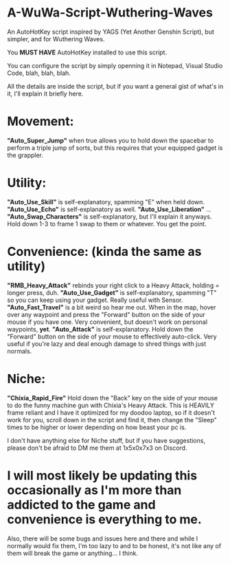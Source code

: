 # A-WuWa-Script-Wuthering-Waves
An AutoHotKey script inspired by YAGS (Yet Another Genshin Script), but simpler, and for Wuthering Waves.

You **MUST HAVE** AutoHotKey installed to use this script.

You can configure the script by simply openning it in Notepad, Visual Studio Code, blah, blah, blah.

All the details are inside the script, but if you want a general gist of what's in it, I'll explain it briefly here.

# Movement: 

**"Auto_Super_Jump"** when true allows you to hold down the spacebar to perform a triple jump of sorts, but this requires that your equipped gadget is the grappler.

# Utility:

**"Auto_Use_Skill"** is self-explanatory, spamming "E" when held down.
**"Auto_Use_Echo"** is self-explanatory as well.
**"Auto_Use_Liberation"** ...
**"Auto_Swap_Characters"** is self-explanatory, but I'll explain it anyways. Hold down 1-3 to frame 1 swap to them or whatever. You get the point.

# Convenience: (kinda the same as utility)

**"RMB_Heavy_Attack"** rebinds your right click to a Heavy Attack, holding = longer press, duh.
**"Auto_Use_Gadget"** is self-explanatory, spamming "T" so you can keep using your gadget. Really useful with Sensor.
**"Auto_Fast_Travel"** is a bit weird so hear me out. When in the map, hover over any waypoint and press the "Forward" button on the side of your mouse if you have one. Very convenient, but doesn't work on personal waypoints, **yet**.
**"Auto_Attack"** is self-explanatory. Hold down the "Forward" button on the side of your mouse to effectively auto-click. Very useful if you're lazy and deal enough damage to shred things with just normals.

# Niche:

**"Chixia_Rapid_Fire"** Hold down the "Back" key on the side of your mouse to do the funny machine gun with Chixia's Heavy Attack. This is HEAVILY frame reliant and I have it optimized for my doodoo laptop, so if it doesn't work for you, scroll down in the script and find it, then change the "Sleep" times to be higher or lower depending on how beast your pc is.

I don't have anything else for Niche stuff, but if you have suggestions, please don't be afraid to DM me them at 1x5x0x7x3 on Discord.

# I will most likely be updating this occasionally as I'm more than addicted to the game and convenience is everything to me.

Also, there will be some bugs and issues here and there and while I normally would fix them, I'm too lazy to and to be honest, it's not like any of them will break the game or anything... I think.
